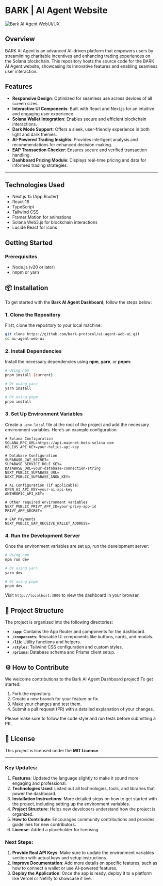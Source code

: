 # BARK | AI Agent Website

![Bark AI Agent WebUI/UX](/public/assets/images/hero.png)

## Overview

BARK AI Agent is an advanced AI-driven platform that empowers users by streamlining charitable incentives and enhancing trading experiences on the Solana blockchain. This repository hosts the source code for the BARK AI Agent website, showcasing its innovative features and enabling seamless user interaction.

## Features

- **Responsive Design**: Optimized for seamless use across devices of all screen sizes.  
- **Interactive UI Components**: Built with React and Next.js for an intuitive and engaging user experience.  
- **Solana Wallet Integration**: Enables secure and efficient blockchain interactions.  
- **Dark Mode Support**: Offers a sleek, user-friendly experience in both light and dark themes.  
- **AI-Powered Trading Insights**: Provides intelligent analysis and recommendations for enhanced decision-making.  
- **EAP Transaction Checker**: Ensures secure and verified transaction handling.  
- **Dashboard Pricing Module**: Displays real-time pricing and data for informed trading strategies.  

--- 

## Technologies Used

- Next.js 15 (App Router)
- React 19
- TypeScript
- Tailwind CSS
- Framer Motion for animations
- Solana Web3.js for blockchain interactions
- Lucide React for icons

## Getting Started

### Prerequisites

- Node.js (v20 or later)
- nnpm or yarn

## 📦 Installation

To get started with the **Bark AI Agent Dashboard**, follow the steps below:

### 1. Clone the Repository

First, clone the repository to your local machine:

```bash
git clone https://github.com/bark-protocol/ai-agent-web-ui.git
cd ai-agent-web-ui
```

### 2. Install Dependencies

Install the necessary dependencies using **npm**, **yarn**, or **pnpm**:

```bash
# Using npm
pnpm install (current)

# Or using yarn
yarn install

# Or using pnpm
pnpm install
```

### 3. Set Up Environment Variables

Create a `.env.local` file at the root of the project and add the necessary environment variables. Here’s an example configuration:

```dotenv
# Solana Configuration
SOLANA_RPC_URL=https://api.mainnet-beta.solana.com
HELIUS_API_KEY=your-helius-api-key

# Database Configuration
SUPABASE_JWT_SECRET=
SUPABASE_SERVICE_ROLE_KEY=
DATABASE_URL=your-database-connection-string
NEXT_PUBLIC_SUPABASE_URL=
NEXT_PUBLIC_SUPABASE_ANON_KEY=

# AI Configuration (if applicable)
OPEN_AI_API_KEY=your-ai-api-key
ANTHROPIC_API_KEY=

# Other required environment variables
NEXT_PUBLIC_PRIVY_APP_ID=your-privy-app-id
PRIVY_APP_SECRET=

# EAP Payments
NEXT_PUBLIC_EAP_RECEIVE_WALLET_ADDRESS=
```

### 4. Run the Development Server

Once the environment variables are set up, run the development server:

```bash
# Using npm
npm run dev

# Or using yarn
yarn dev

# Or using pnpm
pnpm dev
```

Visit `http://localhost:3000` to view the dashboard in your browser.

## 🗼 Project Structure

The project is organized into the following directories:

- **`/app`**: Contains the App Router and components for the dashboard.
- **`/components`**: Reusable UI components like buttons, cards, and modals.
- **`/lib`**: Utility functions and helpers.
- **`/styles`**: Tailwind CSS configuration and custom styles.
- **`/prisma`**: Database schema and Prisma client setup.

## ⚙️ How to Contribute

We welcome contributions to the Bark AI Agent Dashboard project! To get started:

1. Fork the repository.
2. Create a new branch for your feature or fix.
3. Make your changes and test them.
4. Submit a pull request (PR) with a detailed explanation of your changes.

Please make sure to follow the code style and run tests before submitting a PR.

## 📄 License

This project is licensed under the **MIT License**.

---

### Key Updates:

1. **Features**: Updated the language slightly to make it sound more engaging and professional.
2. **Technologies Used**: Listed out all technologies, tools, and libraries that power the dashboard.
3. **Installation Instructions**: More detailed steps on how to get started with the project, including setting up the environment variables.
4. **Project Structure**: Helps new developers understand how the project is organized.
5. **How to Contribute**: Encourages community contributions and provides guidelines for new contributors.
6. **License**: Added a placeholder for licensing.

### Next Steps:

1. **Provide Real API Keys**: Make sure to update the environment variables section with actual keys and setup instructions.
2. **Improve Documentation**: Add more details on specific features, such as how to connect a wallet or use AI-powered features.
3. **Deploy the Application**: Once the app is ready, deploy it to a platform like Vercel or Netlify to showcase it live.
